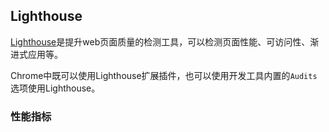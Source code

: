 ## Lighthouse

[Lighthouse](https://chrome.google.com/webstore/detail/lighthouse/blipmdconlkpinefehnmjammfjpmpbjk)是提升web页面质量的检测工具，可以检测页面性能、可访问性、渐进式应用等。

Chrome中既可以使用Lighthouse扩展插件，也可以使用开发工具内置的`Audits`选项使用Lighthouse。

### 性能指标

#### 
